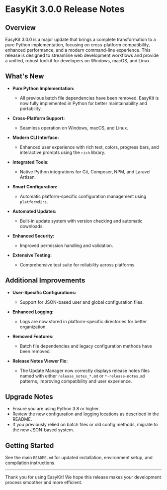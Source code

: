 # EasyKit 3.0.0 Release Notes

## Overview

EasyKit 3.0.0 is a major update that brings a complete transformation to a pure Python implementation, focusing on cross-platform compatibility, enhanced performance, and a modern command-line experience. This release is designed to streamline web development workflows and provide a unified, robust toolkit for developers on Windows, macOS, and Linux.

## What's New

- **Pure Python Implementation:**
  - All previous batch file dependencies have been removed. EasyKit is now fully implemented in Python for better maintainability and portability.

- **Cross-Platform Support:**
  - Seamless operation on Windows, macOS, and Linux.

- **Modern CLI Interface:**
  - Enhanced user experience with rich text, colors, progress bars, and interactive prompts using the `rich` library.

- **Integrated Tools:**
  - Native Python integrations for Git, Composer, NPM, and Laravel Artisan.

- **Smart Configuration:**
  - Automatic platform-specific configuration management using `platformdirs`.

- **Automated Updates:**
  - Built-in update system with version checking and automatic downloads.

- **Enhanced Security:**
  - Improved permission handling and validation.

- **Extensive Testing:**
  - Comprehensive test suite for reliability across platforms.

## Additional Improvements

- **User-Specific Configurations:**
  - Support for JSON-based user and global configuration files.

- **Enhanced Logging:**
  - Logs are now stored in platform-specific directories for better organization.

- **Removed Features:**
  - Batch file dependencies and legacy configuration methods have been removed.

- **Release Notes Viewer Fix:**
  - The Update Manager now correctly displays release notes files named with either `release_notes_*.md` or `*-release-notes.md` patterns, improving compatibility and user experience.

## Upgrade Notes

- Ensure you are using Python 3.8 or higher.
- Review the new configuration and logging locations as described in the README.
- If you previously relied on batch files or old config methods, migrate to the new JSON-based system.

## Getting Started

See the main `README.md` for updated installation, environment setup, and compilation instructions.

---

Thank you for using EasyKit! We hope this release makes your development process smoother and more efficient.
